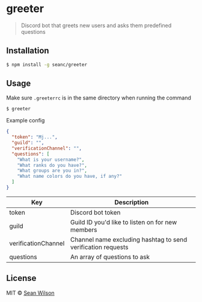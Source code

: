 # greeter

> Discord bot that greets new users and asks them predefined questions

## Installation

```sh
$ npm install -g seanc/greeter
```

## Usage
Make sure `.greeterrc` is in the same directory when running the command

```sh
$ greeter
```

Example config
```json
{
  "token": "Mj...",
  "guild": "",
  "verificationChannel": "",
  "questions": [
    "What is your username?",
    "What ranks do you have?",
    "What groups are you in?",
    "What name colors do you have, if any?"
  ]
}
```

| Key                 | Description                                                  |
| ------------------- | ------------------------------------------------------------ |
| token               | Discord bot token                                            |
| guild               | Guild ID you'd like to listen on for new members             |
| verificationChannel | Channel name excluding hashtag to send verification requests |
| questions           | An array of questions to ask                                 |

## License

MIT © [Sean Wilson](https://imsean.me)
